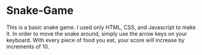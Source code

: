 # Snake-Game
This is a basic snake game. I used only HTML, CSS, and Javascript to make it. In order to move the snake around, simply use the arrow keys on your keyboard. With every piece of food you eat, your score will increase by increments of 10.
